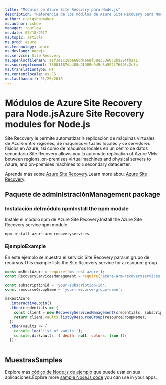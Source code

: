 ```yaml
---
title: "Módulos de Azure Site Recovery para Node.js"
description: "Referencia de los módulos de Azure Site Recovery para Node.js"
author: craigshoemaker
ms.author: cshoe
manager: routlaw
ms.date: 07/18/2017
ms.topic: article
ms.prod: azure
ms.technology: azure
ms.devlang: nodejs
ms.service: Site Recovery
ms.openlocfilehash: a1f3e1c18be68dd7e68f38e353e0c2ba224fbaa1
ms.sourcegitcommit: 78001187db408d21909e949c8a592f76626c2c3b
ms.translationtype: HT
ms.contentlocale: es-ES
ms.lasthandoff: 01/26/2018
---
```

# <a name="azure-site-recovery-modules-for-nodejs"></a><span data-ttu-id="2fec0-103">Módulos de Azure Site Recovery para Node.js</span><span class="sxs-lookup"><span data-stu-id="2fec0-103">Azure Site Recovery modules for Node.js</span></span>

<span data-ttu-id="2fec0-104">Site Recovery le permite automatizar la replicación de máquinas virtuales de Azure entre regiones, de máquinas virtuales locales y de servidores físicos en Azure, así como de máquinas locales en un centro de datos secundario.</span><span class="sxs-lookup"><span data-stu-id="2fec0-104">Site Recovery allows you to automate replication of Azure VMs between regions, on-premises virtual machines and physical servers to Azure, and on-premises machines to a secondary datacenter.</span></span>

<span data-ttu-id="2fec0-105">Aprenda más sobre [Azure Site Recovery](https://docs.microsoft.com/azure/site-recovery/site-recovery-overview).</span><span class="sxs-lookup"><span data-stu-id="2fec0-105">Learn more about [Azure Site Recovery](https://docs.microsoft.com/azure/site-recovery/site-recovery-overview).</span></span>

## <a name="management-package"></a><span data-ttu-id="2fec0-106">Paquete de administración</span><span class="sxs-lookup"><span data-stu-id="2fec0-106">Management package</span></span>

### <a name="install-the-npm-module"></a><span data-ttu-id="2fec0-107">Instalación del módulo npm</span><span class="sxs-lookup"><span data-stu-id="2fec0-107">Install the npm module</span></span>

<span data-ttu-id="2fec0-108">Instale el módulo npm de Azure Site Recovery.</span><span class="sxs-lookup"><span data-stu-id="2fec0-108">Install the Azure Site Recovery service npm module</span></span>

```bash
npm install azure-arm-recoveryservices
```

### <a name="example"></a><span data-ttu-id="2fec0-109">Ejemplo</span><span class="sxs-lookup"><span data-stu-id="2fec0-109">Example</span></span>

<span data-ttu-id="2fec0-110">En este ejemplo se muestra el servicio Site Recovery para un grupo de recursos.</span><span class="sxs-lookup"><span data-stu-id="2fec0-110">This example lists the Site Recovery service for a resource group.</span></span>

```javascript
const msRestAzure = require('ms-rest-azure');
const RecoveryServicesManagement = require('azure-arm-recoveryservices');

const subscriptionId = 'your-subscription-id';
const resourceGroupName = 'your-resource-group-name';

msRestAzure
  .interactiveLogin()
  .then(credentials => {
    const client = new RecoveryServicesManagement(credentials, subscriptionId);
    return client.vaults.listByResourceGroup(resourceGroupName);
  })
  .then(vaults => {
    console.log('List of vaults:');
    console.dir(vaults, { depth: null, colors: true });
  });
  
```

## <a name="samples"></a><span data-ttu-id="2fec0-111">Muestras</span><span class="sxs-lookup"><span data-stu-id="2fec0-111">Samples</span></span>

<span data-ttu-id="2fec0-112">Explore más [código de Node.js de ejemplo](https://azure.microsoft.com/resources/samples/?platform=nodejs) que puede usar en sus aplicaciones.</span><span class="sxs-lookup"><span data-stu-id="2fec0-112">Explore more [sample Node.js code](https://azure.microsoft.com/resources/samples/?platform=nodejs) you can use in your apps.</span></span>

